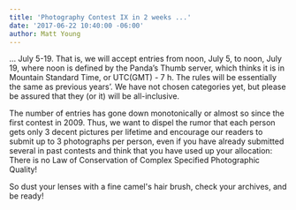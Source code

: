```yaml
---
title: 'Photography Contest IX in 2 weeks ...'
date: '2017-06-22 10:40:00 -06:00'
author: Matt Young
---
```


… July 5-19. That is, we will accept entries from noon, July 5, to noon, July 19, where noon is defined by the Panda’s Thumb server, which thinks it is in Mountain Standard Time, or UTC(GMT) - 7 h. The rules will be essentially the same as previous years’. We have not chosen categories yet, but please be assured that they (or it) will be all-inclusive.

The number of entries has gone down monotonically or almost so since the first contest in 2009. Thus, we want to dispel the rumor that each person gets only 3 decent pictures per lifetime and encourage our readers to submit up to 3 photographs per person, even if you have already submitted several in past contests and think that you have used up your allocation: There is no Law of Conservation of Complex Specified Photographic Quality!

So dust your lenses with a fine camel's hair brush, check your archives, and be ready! 
